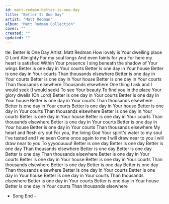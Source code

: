 ```yaml
---
id: matt-redman-better-is-one-day
title: "Better Is One Day"
artist: "Matt Redman"
album: "Matt Redman Collection"
cover: ""
created: ""
updated: ""
---
```


tle: Better Is One Day
Artist: Matt Redman
How lovely is Your dwelling place
O Lord Almighty
For my soul longs
And even faints for you
For here my heart is satisfied
Within Your presence
I sing beneath the shadow of Your wings
Better is one day in Your courts
Better is one day in Your house
Better is one day in Your courts
Than thousands elsewhere
Better is one day in Your courts
Better is one day in Your house
Better is one day in Your courts
Than thousands elsewhere
Thousands elsewhere
One thing I ask and I would seek
(I would seek)
To see Your beauty
To find you in the place Your glory dwells
(Oh Lord)
Better is one day in Your courts
Better is one day in Your house
Better is one day in Your courts
Than thousands elsewhere
Better is one day in Your courts
Better is one day in Your house
Better is one day in Your courts
Than thousands elsewhere
Better is one day in Your courts
Better is one day in Your house
Better is one day in Your courts
Than thousands elsewhere
Better is one day in Your courts
Better is one day in Your house
Better is one day in Your courts
Than thousands elsewhere
My heart and flesh cry out
For you, the living God
Your spirit's water to my soul
I've tasted and I've seen
Come once again to me
I will draw near to you
I will draw near to you
To yyyoouuuu!
Better is one day
Better is one day
Better is one day
Than thousands elsewhere
Better is one day
Better is one day
Better is one day
Than thousands elsewhere
Better is one day in Your courts
Better is one day in Your house
Better is one day in Your courts
Than thousands elsewhere
Better is one day
Better is one day
Better is one day
Than thousands elsewhere
Better is one day in Your courts
Better is one day in Your house
Better is one day in Your courts
Than thousands elsewhere
Better is one day in Your courts
Better is one day in Your house
Better is one day in Your courts
Than thousands elsewhere
- Song End -